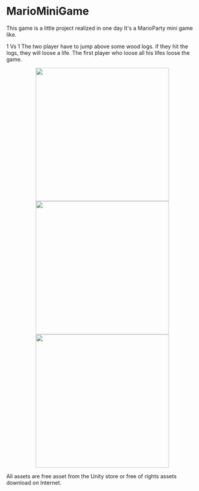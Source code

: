 # MarioMiniGame

This game is a little project realized in one day
It's a MarioParty mini game like.

1 Vs 1
The two player have to jump above some wood logs. if they hit the logs, they will loose a life. The first player who loose all his lifes loose the game.

<p align="center">
  <img src="https://user-images.githubusercontent.com/49199773/145692258-f93aa7e7-1285-41da-acbd-bfaee9b01a0b.png" width="350">
  <br>
  <img src="https://user-images.githubusercontent.com/49199773/145692394-8bb197b9-6526-4020-b443-3f2db6d98d16.png" width="350">
  <img src="https://user-images.githubusercontent.com/49199773/145692365-4ea47272-9dd1-4b60-9521-f56999aa8a1d.png" width="350">
</p>

All assets are free asset from the Unity store or free of rights assets download on Internet.
